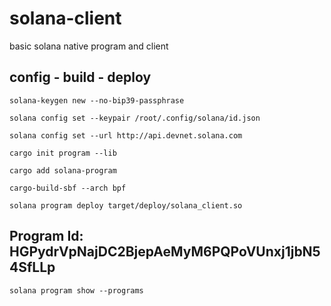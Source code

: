 # solana-client

basic solana native program and client

## config - build - deploy

`solana-keygen new --no-bip39-passphrase`

`solana config set --keypair /root/.config/solana/id.json`

`solana config set --url http://api.devnet.solana.com`

`cargo init program --lib`

`cargo add solana-program`

`cargo-build-sbf --arch bpf `

`solana program deploy target/deploy/solana_client.so`

## Program Id: HGPydrVpNajDC2BjepAeMyM6PQPoVUnxj1jbN54SfLLp

`solana program show --programs`
